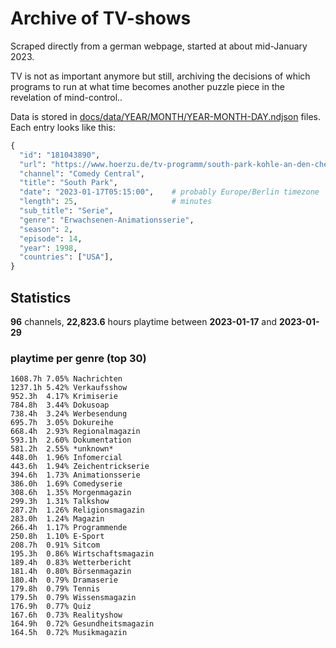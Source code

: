 # Archive of TV-shows

Scraped directly from a german webpage, started at about mid-January 2023.

TV is not as important anymore but still, archiving the decisions of which programs to run at what time
becomes another puzzle piece in the revelation of mind-control.. 

Data is stored in [docs/data/YEAR/MONTH/YEAR-MONTH-DAY.ndjson](docs/data/) files. 
Each entry looks like this:

```python
{
  "id": "181043890", 
  "url": "https://www.hoerzu.de/tv-programm/south-park-kohle-an-den-chefkoch/bid_181043890/", 
  "channel": "Comedy Central", 
  "title": "South Park", 
  "date": "2023-01-17T05:15:00",    # probably Europe/Berlin timezone 
  "length": 25,                     # minutes 
  "sub_title": "Serie", 
  "genre": "Erwachsenen-Animationsserie", 
  "season": 2, 
  "episode": 14, 
  "year": 1998, 
  "countries": ["USA"],
}
```

## Statistics

**96** channels, **22,823.6** hours playtime between **2023-01-17** and **2023-01-29**


### playtime per genre (top 30)

    1608.7h 7.05% Nachrichten
    1237.1h 5.42% Verkaufsshow
    952.3h  4.17% Krimiserie
    784.8h  3.44% Dokusoap
    738.4h  3.24% Werbesendung
    695.7h  3.05% Dokureihe
    668.4h  2.93% Regionalmagazin
    593.1h  2.60% Dokumentation
    581.2h  2.55% *unknown*
    448.0h  1.96% Infomercial
    443.6h  1.94% Zeichentrickserie
    394.6h  1.73% Animationsserie
    386.0h  1.69% Comedyserie
    308.6h  1.35% Morgenmagazin
    299.3h  1.31% Talkshow
    287.2h  1.26% Religionsmagazin
    283.0h  1.24% Magazin
    266.4h  1.17% Programmende
    250.8h  1.10% E-Sport
    208.7h  0.91% Sitcom
    195.3h  0.86% Wirtschaftsmagazin
    189.4h  0.83% Wetterbericht
    181.4h  0.80% Börsenmagazin
    180.4h  0.79% Dramaserie
    179.8h  0.79% Tennis
    179.5h  0.79% Wissensmagazin
    176.9h  0.77% Quiz
    167.6h  0.73% Realityshow
    164.9h  0.72% Gesundheitsmagazin
    164.5h  0.72% Musikmagazin
